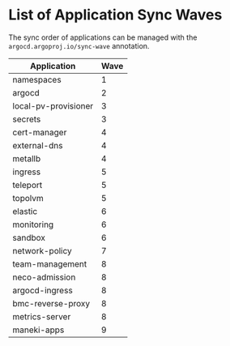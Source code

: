 List of Application Sync Waves
====================================

The sync order of applications can be managed with the `argocd.argoproj.io/sync-wave` annotation.

| Application          | Wave |
| -------------------- | ---- |
| namespaces           | 1    |
| argocd               | 2    |
| local-pv-provisioner | 3    |
| secrets              | 3    |
| cert-manager         | 4    |
| external-dns         | 4    |
| metallb              | 4    |
| ingress              | 5    |
| teleport             | 5    |
| topolvm              | 5    |
| elastic              | 6    |
| monitoring           | 6    |
| sandbox              | 6    |
| network-policy       | 7    |
| team-management      | 8    |
| neco-admission       | 8    |
| argocd-ingress       | 8    |
| bmc-reverse-proxy    | 8    |
| metrics-server       | 8    |
| maneki-apps          | 9    |
